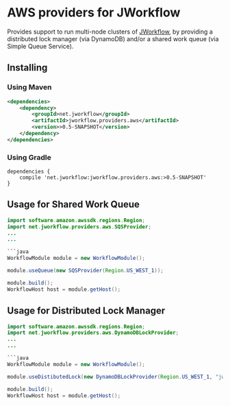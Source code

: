 # AWS providers for JWorkflow

Provides support to run multi-node clusters of [JWorkflow](../README.md), by providing a distributed lock manager (via DynamoDB) and/or a shared work queue (via Simple Queue Service).

## Installing

### Using Maven

```xml
<dependencies>
    <dependency>
        <groupId>net.jworkflow</groupId>
        <artifactId>jworkflow.providers.aws</artifactId>
        <version>>0.5-SNAPSHOT</version>
    </dependency>
</dependencies>
```

### Using Gradle

```Gradle
dependencies { 
    compile 'net.jworkflow:jworkflow.providers.aws:>0.5-SNAPSHOT'
}
```


## Usage for Shared Work Queue

```java
import software.amazon.awssdk.regions.Region;
import net.jworkflow.providers.aws.SQSProvider;
...
...

```java
WorkflowModule module = new WorkflowModule();

module.useQueue(new SQSProvider(Region.US_WEST_1));

module.build();
WorkflowHost host = module.getHost();

```


## Usage for Distributed Lock Manager

```java
import software.amazon.awssdk.regions.Region;
import net.jworkflow.providers.aws.DynamoDBLockProvider;
...
...

```java
WorkflowModule module = new WorkflowModule();

module.useDistibutedLock(new DynamoDBLockProvider(Region.US_WEST_1, "jworkflowLockTable")); //DynamoDB table name of your choice

module.build();
WorkflowHost host = module.getHost();

```
